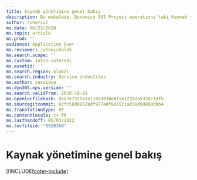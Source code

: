 ```yaml
---
title: Kaynak yönetimine genel bakış
description: Bu makalede, Dynamics 365 Project operations'taki Kaynak yönetimi özelliği hakkında bilgi sağlanmaktadır.
author: ruhercul
ms.date: 06/22/2020
ms.topic: article
ms.prod: ''
audience: Application User
ms.reviewer: johnmichalak
ms.search.scope: ''
ms.custom: intro-internal
ms.assetid: ''
ms.search.region: Global
ms.search.industry: Service industries
ms.author: suvaidya
ms.dyn365.ops.version: ''
ms.search.validFrom: 2020-10-01
ms.openlocfilehash: dae7e7315a2e119a9038e0fae12287a5320c1dfb
ms.sourcegitcommit: 6cfc50d89528df977a8f6a55c1ad39d99800d9b4
ms.translationtype: HT
ms.contentlocale: tr-TR
ms.lasthandoff: 06/03/2022
ms.locfileid: "8920360"
---
```

# <a name="resource-management-overview"></a>Kaynak yönetimine genel bakış


[!INCLUDE[footer-include](../includes/footer-banner.md)]